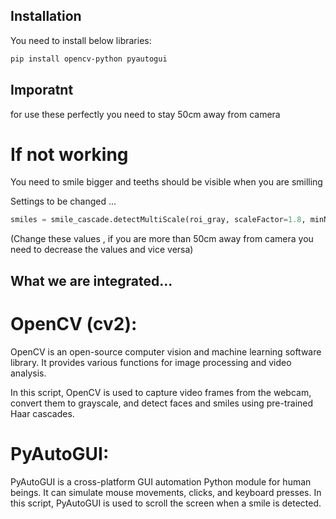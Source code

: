 ## Installation

You need to install below libraries:

```bash
pip install opencv-python pyautogui
```

## Imporatnt

for use these perfectly you need to stay 50cm away from camera

# If not working

You need to smile bigger and teeths should be visible when you are smilling

Settings to be changed ...

```Python
smiles = smile_cascade.detectMultiScale(roi_gray, scaleFactor=1.8, minNeighbors=20, minSize=(25, 25))
```

(Change these values , if you are more than 50cm away from camera you need to decrease the values and vice versa)

## What we are integrated...

# OpenCV (cv2):

OpenCV is an open-source computer vision and machine learning software library. It provides various functions for image processing and video analysis.

In this script, OpenCV is used to capture video frames from the webcam, convert them to grayscale, and detect faces and smiles using pre-trained Haar cascades.

# PyAutoGUI:

PyAutoGUI is a cross-platform GUI automation Python module for human beings. It can simulate mouse movements, clicks, and keyboard presses.
In this script, PyAutoGUI is used to scroll the screen when a smile is detected.
